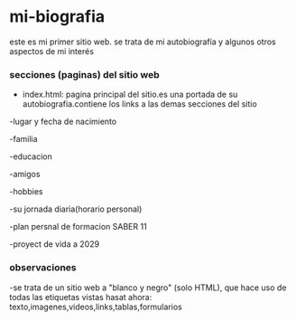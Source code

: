 # mi-biografia
este es mi primer sitio web. se trata de mi autobiografía y algunos otros aspectos de mi interés

### secciones (paginas) del sitio web

- index.html: pagina principal del sitio.es una portada de su autobiografia.contiene los links a las demas secciones del sitio

-lugar y fecha de nacimiento

-familia

-educacion

-amigos

-hobbies

-su jornada diaria(horario personal)

-plan persnal de formacion  SABER 11

-proyect de vida a 2029

### observaciones

-se trata de un sitio web a "blanco y negro" (solo HTML), que hace uso de todas las etiquetas vistas hasat ahora: texto,imagenes,videos,links,tablas,formularios